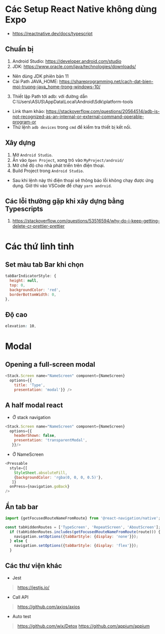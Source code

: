 # Các Setup React Native không dùng Expo
* https://reactnative.dev/docs/typescript
## Chuẩn bị
1. Android Studio: https://developer.android.com/studio
2. JDK: https://www.oracle.com/java/technologies/downloads/
- Nên dùng JDK phiên bản 11
- Cài Path JAVA_HOME: https://shareprogramming.net/cach-dat-bien-moi-truong-java_home-trong-windows-10/
3. Thiết lập Path tới adb: với đường dẫn C:\Users\ASUS\AppData\Local\Android\Sdk\platform-tools
* Link tham khảo: https://stackoverflow.com/questions/20564514/adb-is-not-recognized-as-an-internal-or-external-command-operable-program-or
* Thử lệnh `adb devices` trong `cmd` để kiểm tra thiết bị kết nối.

## Xây dựng
1. Mở `Android Studio`.
2. Ấn vào `Open Project`, xong trỏ vào `MyProject/android/`
3. Mở chế độ cho nhà phát triển trên điện thoại.
4. Build Project trong `Android Studio`.
* Sau khi lệnh này thì điện thoại sẽ thông báo lỗi không chạy được ứng dụng. Giờ thì vào VSCode để chạy `yarn android`.

## Các lỗi thường gặp khi xây dựng bằng Typescripts
1. https://stackoverflow.com/questions/53516594/why-do-i-keep-getting-delete-cr-prettier-prettier

# Các thứ linh tinh
## Set màu tab Bar khi chọn
```js
tabBarIndicatorStyle: {
  height: null,
  top: 0,
  backgroundColor: 'red',
  borderBottomWidth: 0,
},
```
## Độ cao
```css
elevation: 10,
```

# Modal
## Opening a full-screen modal
```js
<Stack.Screen name="NameScreen" component={NameScreen}
  options={{
    title: 'Type',
    presentation: 'modal'}} />
```

## A half modal react
* Ở stack navigation
```js
<Stack.Screen name="NameScreen" component={NameScreen}
  options={{
    headerShown: false,
    presentation: 'transparentModal',
   }}/>
```
* Ở NameScreen
```js
<Pressable
  style={[
    StyleSheet.absoluteFill,
    {backgroundColor: 'rgba(0, 0, 0, 0.5)'},
   ]}
  onPress={navigation.goBack}
/>
```
## Ẩn tab bar
```js
import {getFocusedRouteNameFromRoute} from '@react-navigation/native';
```
```js
const tabHiddenRoutes = ['TypeScreen', 'RepeatScreen', 'AboutScreen']; // Các NameScreen muốn ẩn tab bar
  if (tabHiddenRoutes.includes(getFocusedRouteNameFromRoute(route))) {
    navigation.setOptions({tabBarStyle: {display: 'none'}});
  } else {
    navigation.setOptions({tabBarStyle: {display: 'flex'}});
  }
```

## Các thư viện khác
* Jest
> https://jestjs.io/
* Call API
> https://github.com/axios/axios
* Auto test
> https://github.com/wix/Detox
> https://github.com/appium/appium
